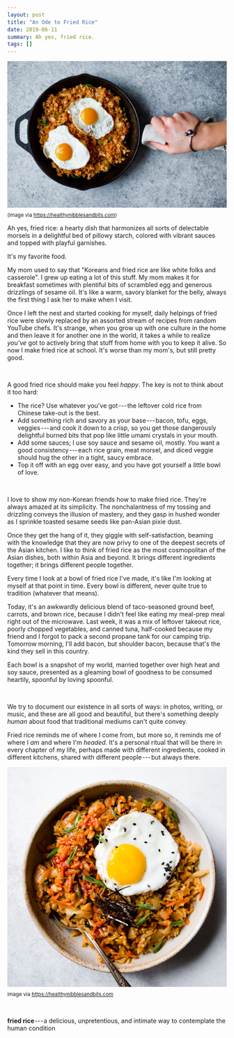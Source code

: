 ```yaml
---
layout: post
title: "An Ode to Fried Rice"
date: 2019-06-11
summary: Ah yes, fried rice.
tags: []
---
```


![fried-rice-1](/assets/images/fried-rice-1.jpeg) <sub>(image via
<https://healthynibblesandbits.com>)</sub>

Ah yes, fried rice: a hearty dish that harmonizes all sorts of delectable
morsels in a delightful bed of pillowy starch, colored with vibrant sauces and
topped with playful garnishes.

It's my favorite food.

My mom used to say that "Koreans and fried rice are like white folks and
casserole". I grew up eating a lot of this stuff. My mom makes it for breakfast
sometimes with plentiful bits of scrambled egg and generous drizzlings of
sesame oil. It's like a warm, savory blanket for the belly, always the first
thing I ask her to make when I visit.

Once I left the nest and started cooking for myself, daily helpings of fried
rice were slowly replaced by an assorted stream of recipes from random YouTube
chefs. It's strange, when you grow up with one culture in the home and then
leave it for another one in the world, it takes a while to realize *you've* got
to actively bring that stuff from home with you to keep it alive. So now I make
fried rice at school. It's worse than my mom's, but still pretty good.

<br />

A good fried rice should make you feel *happy*. The key is not to think about
it too hard:

-   The rice? Use whatever you've got --- the leftover cold rice from Chinese
    take-out is the best.
-   Add something rich and savory as your base --- bacon, tofu, eggs,
    veggies --- and cook it down to a crisp, so you get those dangerously
    delightful burned bits that pop like little umami crystals in your mouth.
-   Add some sauces; I use soy sauce and sesame oil, mostly. You want a good
    consistency --- each rice grain, meat morsel, and diced veggie should hug
    the other in a tight, saucy embrace.
-   Top it off with an egg over easy, and you have got yourself a little bowl
    of love.

<br />

I love to show my non-Korean friends how to make fried rice. They're always
amazed at its simplicity. The nonchalantness of my tossing and drizzling
conveys the illusion of mastery, and they gasp in hushed wonder as I sprinkle
toasted sesame seeds like pan-Asian pixie dust.

Once they get the hang of it, they giggle with self-satisfaction, beaming with
the knowledge that they are now privy to one of the deepest secrets of the
Asian kitchen. I like to think of fried rice as the most cosmopolitan of the
Asian dishes, both within Asia and beyond. It brings different ingredients
together; it brings different people together.

Every time I look at a bowl of fried rice I've made, it's like I'm looking at
myself at that point in time. Every bowl is different, never quite true to
tradition (whatever that means).

Today, it's an awkwardly delicious blend of taco-seasoned ground beef, carrots,
and brown rice, because I didn't feel like eating my meal-prep meal right out
of the microwave. Last week, it was a mix of leftover takeout rice, poorly
chopped vegetables, and canned tuna, half-cooked because my friend and I forgot
to pack a second propane tank for our camping trip. Tomorrow morning, I'll add
bacon, but shoulder bacon, because that's the kind they sell in this country.

Each bowl is a snapshot of my world, married together over high heat and soy
sauce, presented as a gleaming bowl of goodness to be consumed heartily,
spoonful by loving spoonful.

<br />

We try to document our existence in all sorts of ways: in photos, writing, or
music, and these are all good and beautiful, but there's something deeply
*human* about food that traditional mediums can't quite convey.

Fried rice reminds me of where I come from, but more so, it reminds me of where
I *am* and where I'm *headed*. It's a personal ritual that will be there in
every chapter of my life, perhaps made with different ingredients, cooked in
different kitchens, shared with different people --- but always there.

![fried-rice-2](/assets/images/fried-rice-2.jpg)
<sub>image via <https://healthynibblesandbits.com></sub>

<br />

**fried rice** --- a delicious, unpretentious, and intimate way to contemplate
the human condition

